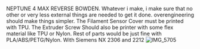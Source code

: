NEPTUNE 4 MAX REVERSE BOWDEN.
Whatever i make, i make sure that no other or very less external things are needed to get it done.
overengineering should make things simpler.
The Filament Sensor Cover must be printed with TPU.
The Extruder Screw Should also be printer with some flex material like TPU or Nylon.
Rest of parts would be just fine with PLA/ABS/PETG/Nylon.
With Siemens NX 2306 and 2212
![IMG_5705](https://github.com/anishsheikh/3d-models/assets/38411333/de363a0d-97b4-49ce-9d8b-689410a11d7d)
